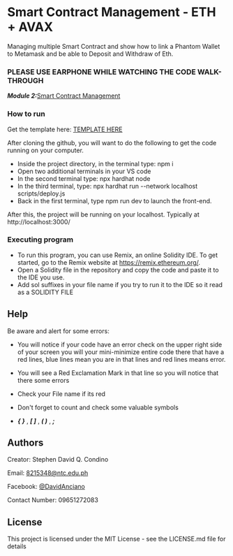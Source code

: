 # Smart Contract Management - ETH + AVAX
Managing multiple Smart Contract and show how to link a Phantom Wallet to Metamask and be able to Deposit and Withdraw of Eth.

### **PLEASE USE EARPHONE WHILE WATCHING THE CODE WALK-THROUGH**
**_Module 2:_**[Smart Contract Management](https://www.loom.com/share/e170ce26af3e4156a1f0e4208e9907c1?sid=0b440ba6-5a46-4589-8715-9de7c84115a3)

### How to run
Get the template here: [TEMPLATE HERE](https://github.com/MetacrafterChris/SCM-Starter)

After cloning the github, you will want to do the following to get the code running on your computer.

* Inside the project directory, in the terminal type: npm i
* Open two additional terminals in your VS code
* In the second terminal type: npx hardhat node
* In the third terminal, type: npx hardhat run --network localhost scripts/deploy.js
* Back in the first terminal, type npm run dev to launch the front-end.

After this, the project will be running on your localhost. Typically at http://localhost:3000/

### Executing program
* To run this program, you can use Remix, an online Solidity IDE. To get started, go to the Remix website at https://remix.ethereum.org/.
* Open a Solidity file in the repository and copy the code and paste it to the IDE you use.
* Add sol suffixes in your file name if you try to run it to the IDE so it read as a SOLIDITY FILE
## Help

Be aware and alert for some errors: 

* You will notice if your code have an error check on the upper right side of your screen you will your mini-minimize entire code there that have a red lines, blue lines mean you are in that lines and red lines means error.

* You will see a Red Exclamation Mark in that line so you will notice that there some errors

* Check your File name if its red

* Don't forget to count and check some valuable symbols
* **_{  }_** , **_[ ]_** , **_( )_** , **_;_**


## Authors

Creator: Stephen David Q. Condino 

Email: 8215348@ntc.edu.ph

Facebook: [@DavidAnciano](https://www.facebook.com/profile.php?id=100010312052822)

Contact Number: 09651272083


## License

This project is licensed under the MIT License - see the LICENSE.md file for details

